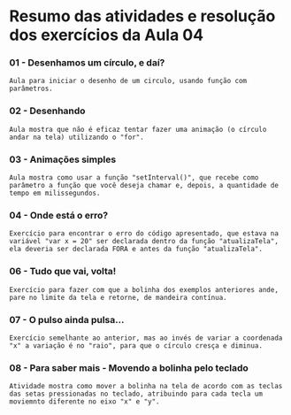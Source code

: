# Resumo das atividades e resolução dos exercícios da Aula 04 #

### 01 - Desenhamos um círculo, e daí? ###
    Aula para iniciar o desenho de um circulo, usando função com parâmetros.


### 02 - Desenhando ###
    Aula mostra que não é eficaz tentar fazer uma animação (o círculo andar na tela) utilizando o "for".


### 03 - Animações simples ###
    Aula mostra como usar a função "setInterval()", que recebe como parâmetro a função que você deseja chamar e, depois, a quantidade de tempo em milissegundos.


### 04 - Onde está o erro? ###
    Exercício para encontrar o erro do código apresentado, que estava na variável "var x = 20" ser declarada dentro da função "atualizaTela", ela deveria ser declarada FORA e antes da função "atualizaTela".


### 06 - Tudo que vai, volta! ###
    Exercício para fazer com que a bolinha dos exemplos anteriores ande, pare no limite da tela e retorne, de mandeira contínua.


### 07 - O pulso ainda pulsa… ###
    Exercício semelhante ao anterior, mas ao invés de variar a coordenada "x" a variação é no "raio", para que o círculo cresça e diminua.


### 08 - Para saber mais - Movendo a bolinha pelo teclado ###
    Atividade mostra como mover a bolinha na tela de acordo com as teclas das setas pressionadas no teclado, atribuindo para cada tecla um moviemnto diferente no eixo "x" e "y".